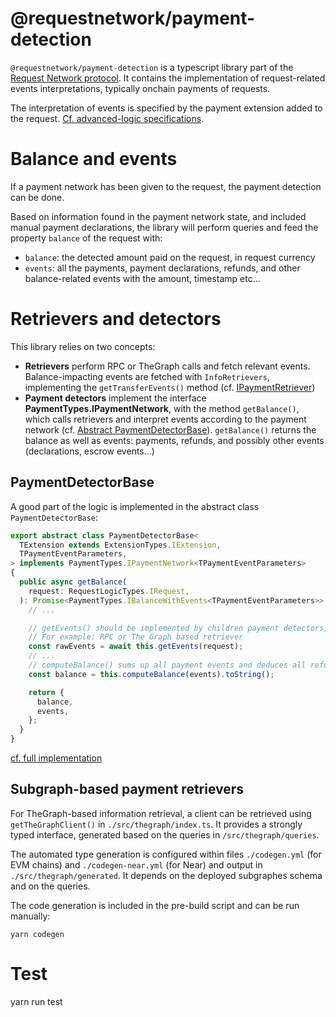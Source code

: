 # @requestnetwork/payment-detection

`@requestnetwork/payment-detection` is a typescript library part of the [Request Network protocol](https://github.com/RequestNetwork/requestNetwork).
It contains the implementation of request-related events interpretations, typically onchain payments of requests.

The interpretation of events is specified by the payment extension added to the request. [Cf. advanced-logic specifications](../advanced-logic/specs/).

# Balance and events

If a payment network has been given to the request, the payment detection can be done.

Based on information found in the payment network state, and included manual payment declarations, the library will perform queries and feed the property `balance` of the request with:

- `balance`: the detected amount paid on the request, in request currency
- `events`: all the payments, payment declarations, refunds, and other balance-related events with the amount, timestamp etc...

# Retrievers and detectors

This library relies on two concepts:

- **Retrievers** perform RPC or TheGraph calls and fetch relevant events. Balance-impacting events are fetched with `InfoRetrievers`, implementing the `getTransferEvents()` method (cf. [IPaymentRetriever](./src/types.ts))
- **Payment detectors** implement the interface **PaymentTypes.IPaymentNetwork**, with the method `getBalance()`, which calls retrievers and interpret events according to the payment network (cf. [Abstract PaymentDetectorBase](./src/payment-detector-base.ts)). `getBalance()` returns the balance as well as events: payments, refunds, and possibly other events (declarations, escrow events...)

## PaymentDetectorBase

A good part of the logic is implemented in the abstract class `PaymentDetectorBase`:

```typescript
export abstract class PaymentDetectorBase<
  TExtension extends ExtensionTypes.IExtension,
  TPaymentEventParameters,
> implements PaymentTypes.IPaymentNetwork<TPaymentEventParameters>
{
  public async getBalance(
    request: RequestLogicTypes.IRequest,
  ): Promise<PaymentTypes.IBalanceWithEvents<TPaymentEventParameters>> {
    // ...

    // getEvents() should be implemented by children payment detectors, and use appropriate retrievers
    // For example: RPC or The Graph based retriever
    const rawEvents = await this.getEvents(request);
    // ...
    // computeBalance() sums up all payment events and deduces all refunds.
    const balance = this.computeBalance(events).toString();

    return {
      balance,
      events,
    };
  }
}
```

[cf. full implementation](./src/payment-detector-base.ts)

## Subgraph-based payment retrievers

For TheGraph-based information retrieval, a client can be retrieved using `getTheGraphClient()` in `./src/thegraph/index.ts`. It provides a strongly typed interface, generated based on the queries in `/src/thegraph/queries`.

The automated type generation is configured within files `./codegen.yml` (for EVM chains) and `./codegen-near.yml` (for Near) and output in `./src/thegraph/generated`. It depends on the deployed subgraphes schema and on the queries.

The code generation is included in the pre-build script and can be run manually:

```
yarn codegen
```

# Test

yarn run test

```

```

